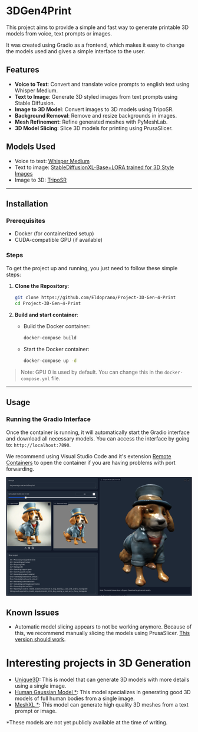 # 3DGen4Print
This project aims to provide a simple and fast way to generate printable 3D models from voice, text prompts or images.

It was created using Gradio as a frontend, which makes it easy to change the models used and gives a simple interface to the user.

## Features

- **Voice to Text**: Convert and translate voice prompts to english text using Whisper Medium.
- **Text to Image**: Generate 3D styled images from text prompts using Stable Diffusion.
- **Image to 3D Model**: Convert images to 3D models using TripoSR.
- **Background Removal**: Remove and resize backgrounds in images.
- **Mesh Refinement**: Refine generated meshes with PyMeshLab.
- **3D Model Slicing**: Slice 3D models for printing using PrusaSlicer.

## Models Used
- Voice to text: [Whisper Medium](https://huggingface.co/openai/whisper-medium)
- Text to image: [StableDiffusionXL-Base+LORA trained for 3D Style Images](https://huggingface.co/artificialguybr/3DRedmond-V1)
- Image to 3D: [TripoSR](https://github.com/VAST-AI-Research/TripoSR)

---

## Installation

### Prerequisites

- Docker (for containerized setup)
- CUDA-compatible GPU (if available)

### Steps
To get the project up and running, you just need to follow these simple steps:

1. **Clone the Repository**:
    ```bash
    git clone https://github.com/Eldoprano/Project-3D-Gen-4-Print
    cd Project-3D-Gen-4-Print
    ```

2. **Build and start container**:

    - Build the Docker container:
        ```bash
        docker-compose build
        ```
    - Start the Docker container:
        ```bash
        docker-compose up -d
        ```
> Note: GPU 0 is used by default. You can change this in the `docker-compose.yml` file.
---

## Usage

### Running the Gradio Interface
Once the container is running, it will automatically start the Gradio interface and download all necessary models. You can access the interface by going to: `http://localhost:7890`.

We recommend using Visual Studio Code and it's extension [Remote Containers](https://marketplace.visualstudio.com/items?itemName=ms-vscode-remote.remote-containers) to open the container if you are having problems with port forwarding.

![Gradio Interface](model_outputs/gradio_interface.png)

## Known Issues
- Automatic model slicing appears to not be working anymore. Because of this, we recommend manually slicing the models using PrusaSlicer. [This version should work](https://github.com/prusa3d/PrusaSlicer/releases/download/version_2.7.4/PrusaSlicer-2.7.4+linux-x64-GTK2-202404050940.tar.bz2).

# Interesting projects in 3D Generation
- [Unique3D](https://wukailu.github.io/Unique3D/): This is model that can generate 3D models with more details using a single image.
- [Human Gaussian Model *](https://jinnan-chen.github.io/projects/HGM/): This model specializes in generating good 3D models of full human bodies from a single image.
- [MeshXL *](https://meshxl.github.io/): This model can generate high quality 3D meshes from a text prompt or image.

*These models are not yet publicly available at the time of writing.

